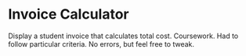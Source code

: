 # Invoice Calculator
 Display a student invoice that calculates total cost.
Coursework. Had to follow particular criteria.
No errors, but feel free to tweak.